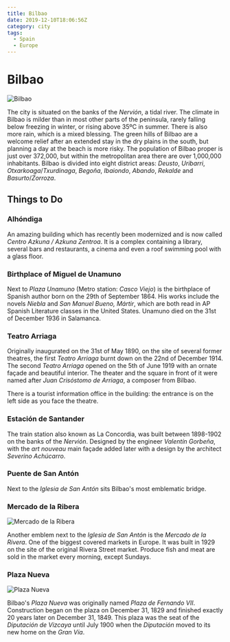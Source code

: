 ```yaml
---
title: Bilbao
date: 2019-12-10T18:06:56Z
category: city
tags:
  - Spain
  - Europe
---
```


# Bilbao
<WishWidget country="ES" city="Bilbao" picture="https://images.unsplash.com/photo-1554212264-aae064407bd6?ixlib=rb-1.2.1&ixid=eyJhcHBfaWQiOjEyMDd9&auto=format&fit=crop&w=1190&q=80" label="true"></WishWidget>

![Bilbao](https://images.unsplash.com/photo-1554212264-aae064407bd6?ixlib=rb-1.2.1&ixid=eyJhcHBfaWQiOjEyMDd9&auto=format&fit=crop&w=1190&q=80)

The city is situated on the banks of the _Nervión_, a tidal river. The climate in Bilbao is milder than in most other parts of the peninsula, rarely falling below freezing in winter, or rising above 35ºC in summer. There is also more rain, which is a mixed blessing. The green hills of Bilbao are a welcome relief after an extended stay in the dry plains in the south, but planning a day at the beach is more risky. The population of Bilbao proper is just over 372,000, but within the metropolitan area there are over 1,000,000 inhabitants. Bilbao is divided into eight district areas: _Deusto_, _Uribarri_, _Otxarkoaga_/_Txurdinaga_, _Begoña_, _Ibaiondo_, _Abando_, _Rekalde_ and _Basurto_/_Zorroza_.

## Things to Do

### Alhóndiga
<WishWidget country="ES" city="Bilbao" activity="Alhondiga" label="true"></WishWidget>

An amazing building which has recently been modernized and is now called *Centro Azkuna / Azkuna Zentroa*. It is a complex containing a library, several bars and restaurants, a cinema and even a roof swimming pool with a glass floor.

### Birthplace of Miguel de Unamuno
<WishWidget country="ES" city="Bilbao" activity="Alhondiga" label="true"></WishWidget>

Next to _Plaza Unamuno_ (Metro station: _Casco Viejo_) is the birthplace of Spanish author born on the 29th of September 1864. His works include the novels *Niebla* and *San Manuel Bueno, Mártir*, which are both read in AP Spanish Literature classes in the United States. Unamuno died on the 31st of December 1936 in Salamanca.

### Teatro Arriaga
<WishWidget country="ES" city="Bilbao" activity="Teatro Arriaga" label="true"></WishWidget>

Originally inaugurated on the 31st of May 1890, on the site of several former theatres, the first _Teatro Arriaga_ burnt down on the 22nd of December 1914. The second _Teatro Arriaga_ opened on the 5th of June 1919 with an ornate façade and beautiful interior. The theater and the square in front of it were named after _Juan Crisóstomo de Arriaga_, a composer from Bilbao.

There is a tourist information office in the building: the entrance is on the left side as you face the theatre.

### Estación de Santander
<WishWidget country="ES" city="Bilbao" activity="Estación de Santander" label="true"></WishWidget>

The train station also known as La Concordia, was built between 1898-1902 on the banks of the _Nervión_. Designed by the engineer _Valentín Gorbeña_, with the *art nouveau* main façade added later with a design by the architect _Severino Achúcarro_.

### Puente de San Antón
<WishWidget country="ES" city="Bilbao" activity="Puente de San Anton" label="true"></WishWidget>

Next to the _Iglesia de San Antón_ sits Bilbao's most emblematic bridge.

### Mercado de la Ribera
<WishWidget country="ES" city="Bilbao" activity="Mercado de la Ribera" label="true"></WishWidget>

![Mercado de la Ribera](https://wikitravel.org/upload/shared//thumb/c/cf/MercadoRiberaBilbao.jpg/200px-MercadoRiberaBilbao.jpg)

Another emblem next to the _Iglesia de San Antón_ is the _Mercado de la Rivera_. One of the biggest covered markets in Europe. It was built in 1929 on the site of the original Rivera Street market. Produce fish and meat are sold in the market every morning, except Sundays.

### Plaza Nueva
<WishWidget country="ES" city="Bilbao" activity="Plaza Nueva" label="true"></WishWidget>

![Plaza Nueva](https://wikitravel.org/upload/shared//thumb/b/b7/PlazaNuevaBilbao.jpg/200px-PlazaNuevaBilbao.jpg)

Bilbao's _Plaza Nueva_ was originally named _Plaza de Fernando VII_. Construction began on the plaza on December 31, 1829 and finished exactly 20 years later on December 31, 1849. This plaza was the seat of the _Diputación de Vizcaya_ until July 1900 when the _Diputación_ moved to its new home on the _Gran Vía_.
